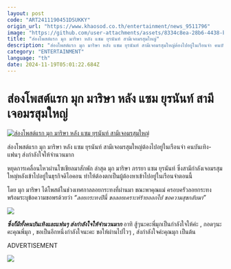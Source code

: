 ```yaml
---
layout: post
code: "ART2411190451DSUKKY"
origin_url: "https://www.khaosod.co.th/entertainment/news_9511796"
image: "https://github.com/user-attachments/assets/8334c8ea-28b6-4438-bbe3-19f68a71b880"
title: "ส่องโพสต์แรก มุก มาริษา หลัง แซม ยุรนันท์ สามีเจอมรสุมใหญ่"
description: "ส่องโพสต์แรก มุก มาริษา หลัง แซม ยุรนันท์ สามีเจอมรสุมใหญ่ต้องไปอยู่ในเรือนจำ คนบันเทิง-แฟนๆ ส่งกำลังใจให้จำนวนมาก หยุดการเคลื่อนไหวผ่านโซเชียลมาสักพัก"
category: "ENTERTAINMENT"
language: "th"
date: 2024-11-19T05:01:22.684Z
---
```


# ส่องโพสต์แรก มุก มาริษา หลัง แซม ยุรนันท์ สามีเจอมรสุมใหญ่

[![ส่องโพสต์แรก มุก มาริษา หลัง แซม ยุรนันท์ สามีเจอมรสุมใหญ่](https://www.khaosod.co.th/wpapp/uploads/2024/11/mookposafter1911679998.jpg "ส่องโพสต์แรก มุก มาริษา หลัง แซม ยุรนันท์ สามีเจอมรสุมใหญ่")](https://www.khaosod.co.th/wpapp/uploads/2024/11/mookposafter1911679998.jpg)

ส่องโพสต์แรก มุก มาริษา หลัง แซม ยุรนันท์ สามีเจอมรสุมใหญ่ต้องไปอยู่ในเรือนจำ คนบันเทิง-แฟนๆ ส่งกำลังใจให้จำนวนมาก

หยุดการเคลื่อนไหวผ่านโซเชียลมาสักพัก ล่าสุด มุก มาริษา ภรรยา แซม ยุรนันท์ ซึ่งสามีกำลังเจอมรสุมใหญ่หลังเข้าไปอยู่ในธุรกิจดิไอคอน ทำให้ต้องตกเป็นผู้ต้องหาเข้าไปอยู่ในเรือนจำตอนนี้

โดย มุก มาริษา ได้โพสต์ในช่วงเทศกาลลอยกระทงที่ผ่านมา ขณะพาคุณแม่ ครอบครัวลอยกระทง พร้อมระบุข้อความขอพรด้วยว่า _“ลอยกระทงปีนี้ ขอลอยเคราะห์ร้ายออกไป ขอความสุขกลับมา”_

[![](https://www.khaosod.co.th/wpapp/uploads/2024/11/mookposafter1911671.jpg)](https://www.khaosod.co.th/wpapp/uploads/2024/11/mookposafter1911671.jpg)

_**ซึ่งก็มีทั้งคนบันเทิงและแฟนๆ ส่งกำลังใจให้จำนวนมาก**_ อาทิ สู้ๆนะคะพี่มุกเป็นกำลังใจให้ค่ะ , กอดๆนะคะคุณพี่มุก , ขอเป็นอีกหนึ่งกำลังใจนะคะ ขอให้ผ่านไปไวๆ , ส่งกำลังใจค่ะคุณมุก เป็นต้น

ADVERTISEMENT

[![](https://www.khaosod.co.th/wpapp/uploads/2024/11/mookposafter19116711.jpg)](https://www.khaosod.co.th/wpapp/uploads/2024/11/mookposafter19116711.jpg)